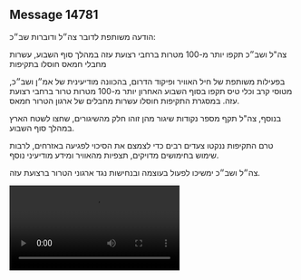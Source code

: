 ## Message 14781

הודעה משותפת לדובר צה״ל ודוברות שב״כ:

צה"ל ושב״כ תקפו יותר מ-100 מטרות ברחבי רצועת עזה במהלך סוף השבוע, עשרות מחבלי חמאס חוסלו בתקיפות 

בפעילות משותפת של חיל האוויר ופיקוד הדרום, בהכוונה מודיעינית של אמ״ן ושב״כ, מטוסי קרב וכלי טיס תקפו בסוף השבוע האחרון יותר מ-100 מטרות טרור ברחבי רצועת עזה. במסגרת התקיפות חוסלו עשרות מחבלים של ארגון הטרור חמאס.

בנוסף, צה"ל תקף מספר נקודות שיגור מהן זוהו חלק מהשיגורים, שחצו לשטח הארץ במהלך סוף השבוע.

טרם התקיפות ננקטו צעדים רבים כדי לצמצם את הסיכוי לפגיעה באזרחים, לרבות שימוש בחימושים מדויקים, תצפיות מהאוויר ומידע מודיעיני נוסף.

צה״ל ושב״כ ימשיכו לפעול בעוצמה ובנחישות נגד ארגוני הטרור ברצועת עזה.

![Video](https://data.iron-swords.co.il/2025/January/05/https://data.iron-swords.co.il/2025/January/05/14781/14781_media.mp4)
